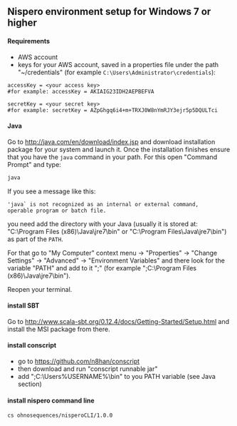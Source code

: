 ## Nispero environment setup for Windows 7 or higher

#### Requirements

* AWS account
* keys for your AWS account, saved in a properties file under the path "~/credentials" (for example `C:\Users\Administrator\credentials`):

```
accessKey = <your access key>
#for example: accessKey = AKIAIG23IDH2AEPBEFVA

secretKey = <your secret key>
#for example: secretKey = AZpGhgq6i4+m+TRXJ0W8nYmRJY3ejr5p5DQULTci
```

#### Java

Go to http://java.com/en/download/index.jsp and download installation package for your system and launch it. Once the installation finishes ensure that you have the `java` command in your path. For this open "Command Prompt" and type:

```bash
java
```

If you see a message like this:

```
'java` is not recognized as an internal or external command,
operable program or batch file.
```

you need add the directory with your Java (usually it is stored at: "C:\Program Files (x86)\Java\jre7\bin" or "C:\Program Files\Java\jre7\bin") as part of the `PATH`.

For that go to "My Computer" context menu -> "Properties" -> "Change Settings" -> "Advanced" -> "Environment Variables" and there look for the variable "PATH" and add to it ";<path to java>" (for example ";C:\Program Files (x86)\Java\jre7\bin").

Reopen your terminal.

#### install SBT

Go to http://www.scala-sbt.org/0.12.4/docs/Getting-Started/Setup.html and install the MSI package from there.

#### install conscript

* go to https://github.com/n8han/conscript 
* then download and run "conscript runnable jar"
* add ";C:\Users\%USERNAME%\bin" to you PATH variable (see Java section)

#### install nispero command line

```
cs ohnosequences/nisperoCLI/1.0.0
```


